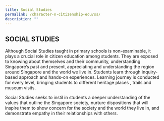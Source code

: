 ```yaml
---
title: Social Studies
permalink: /character-n-citizenship-edu/ss/
description: ""
---
```

## SOCIAL STUDIES

Although Social Studies taught in primary schools is non-examinable, it plays a crucial role in citizen education among students. They are exposed to knowing about themselves and their community, understanding Singapore’s past and present, appreciating and understanding the region around Singapore and the world we live in. Students learn through inquiry-based approach and hands-on experiences. Learning journey is conducted for every level, bringing students to different heritage places , trails and museum visits.  
  
Social Studies seeks to instil in students a deeper understanding of the values that outline the Singapore society, nurture dispositions that will inspire them to show concern for the society and the world they live in, and demonstrate empathy in their relationships with others.